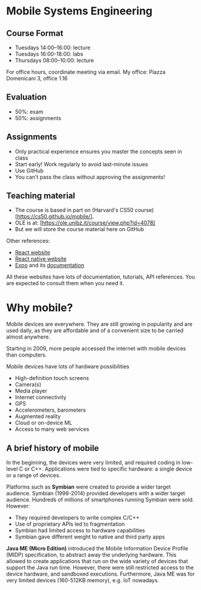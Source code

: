 # Mobile Systems Engineering

## Course Format

- Tuesdays 14:00–16:00: lecture
- Tuesdays 16:00-18:00: labs
- Thursdays 08:00–10:00: lecture

For office hours, coordinate meeting via email. My office: Piazza Domenicani 3, office 1.16

## Evaluation

- 50%: exam
- 50%: assignments

## Assignments
- Only practical experience ensures you master the concepts seen in class
- Start early! Work regularly to avoid last-minute issues
- Use GitHub
- You can’t pass the class without approving the assignments!

## Teaching material

- The course is based in part on (Harvard's CS50 course)[https://cs50.github.io/mobile/]. 
- OLE is at: [https://ole.unibz.it/course/view.php?id=4078]
- But we will store the course material here on GitHub

Other references:
- [React website](https://reactjs.org)
- [React native website](https://facebook.github.io/react-native/)
- [Expo](https://expo.io) and its [documentation](https://docs.expo.io/versions/latest/)

All these websites have lots of documentation, tutorials, API references. You are expected to consult them when you need it.

# Why mobile?

Mobile devices are everywhere. They are still growing in popularity and are used daily, as they are affordable and of a convenient size to be carried almost anywhere. 

Starting in 2009, more people accessed the internet with mobile devices than computers.

Mobile devices have lots of hardware possibilities
- High-definition touch screens
- Camera(s)
- Media player
- Internet connectivity
- GPS
- Accelerometers, barometers
- Augmented reality
- Cloud or on-device ML
- Access to many web services

## A brief history of mobile

In the beginning, the devices were very limited, and required coding in low-level C or C++. Applications were tied to specific hardware: a single device or a range of devices.

Platforms such as **Symbian** were created to provide a wider target audience. Symbian (1998-2014) provided developers with a wider target audience. Hundreds of millions of smartphones running Symbian were sold. However:

- They required developers to write complex C/C++ 
- Use of proprietary APIs led to fragmentation
- Symbian had limited access to hardware capabilities
- Symbian gave different weight to native and third party apps

**Java ME (Micro Edition)** introduced the Mobile Information Device Profile (MIDP) specification, to abstract away the underlying hardware. This allowed to create applications that run on the wide variety of devices that support the Java run time. However, there were still restricted access to the device hardware, and sandboxed executions. Furthermore, Java ME was for very limited devices (160-512KB memory), e.g. IoT nowadays.

